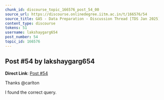 ```yaml
---
chunk_id: discourse_topic_166576_post_54_00
source_url: https://discourse.onlinedegree.iitm.ac.in/t/166576/54
source_title: GA5 - Data Preparation - Discussion Thread [TDS Jan 2025]
content_type: discourse
tokens: 51
username: lakshaygarg654
post_number: 54
topic_id: 166576
---
```


## Post #54 by lakshaygarg654

**Direct Link**: [Post #54](https://discourse.onlinedegree.iitm.ac.in/t/166576/54)

Thanks @carlton

I found the correct query.
